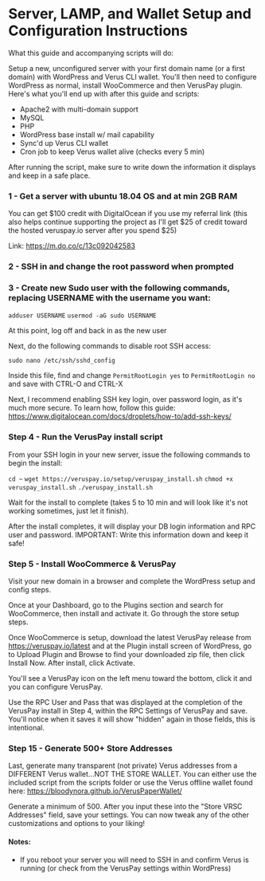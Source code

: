 
# Server, LAMP, and Wallet Setup and Configuration Instructions

What this guide and accompanying scripts will do:

Setup a new, unconfigured server with your first domain name (or a first domain) with WordPress and Verus CLI wallet.  You'll then need to configure WordPress as normal, install WooCommerce and then VerusPay plugin.  Here's what you'll end up with after this guide and scripts:
- Apache2 with multi-domain support
- MySQL
- PHP
- WordPress base install w/ mail capability
- Sync'd up Verus CLI wallet
- Cron job to keep Verus wallet alive (checks every 5 min)

After running the script, make sure to write down the information it displays and keep in a safe place.

### 1 - Get a server with ubuntu 18.04 OS and at min 2GB RAM 

You can get $100 credit with DigitalOcean if you use my referral link (this also helps continue supporting the project as I'll get $25 of credit toward the hosted veruspay.io server after you spend $25)

Link: https://m.do.co/c/13c092042583

### 2 - SSH in and change the root password when prompted

### 3 - Create new Sudo user with the following commands, replacing USERNAME with the username you want:

`adduser USERNAME`
`usermod -aG sudo USERNAME`

At this point, log off and back in as the new user

Next, do the following commands to disable root SSH access:

`sudo nano /etc/ssh/sshd_config`

Inside this file, find and change `PermitRootLogin yes` to `PermitRootLogin no` and save with CTRL-O and CTRL-X

Next, I recommend enabling SSH key login, over password login, as it's much more secure.  To learn how, follow this guide: https://www.digitalocean.com/docs/droplets/how-to/add-ssh-keys/ 

### Step 4 - Run the VerusPay install script

From your SSH login in your new server, issue the following commands to begin the install:

`cd ~`
`wget https://veruspay.io/setup/veruspay_install.sh`
`chmod +x veruspay_install.sh`
`./veruspay_install.sh`

Wait for the install to complete (takes 5 to 10 min and will look like it's not working sometimes, just let it finish). 

After the install completes, it will display your DB login information and RPC user and password.   IMPORTANT: Write this information down and keep it safe!

### Step 5 - Install WooCommerce & VerusPay

Visit your new domain in a browser and complete the WordPress setup and config steps.  

Once at your Dashboard, go to the Plugins section and search for WooCommerce, then install and activate it.  Go through the store setup steps.

Once WooCommerce is setup, download the latest VerusPay release from https://veruspay.io/latest and at the Plugin install screen of WordPress, go to Upload Plugin and Browse to find your downloaded zip file, then click Install Now.  After install, click Activate. 

You'll see a VerusPay icon on the left menu toward the bottom, click it and you can configure VerusPay.

Use the RPC User and Pass that was displayed at the completion of the VerusPay install in Step 4, within the RPC Settings of VerusPay and save. You'll notice when it saves it will show "hidden" again in those fields, this is intentional.

### Step 15 - Generate 500+ Store Addresses

Last, generate many transparent (not private) Verus addresses from a DIFFERENT Verus wallet...NOT THE STORE WALLET.  You can either use the included script from the scripts folder or use the Verus offline wallet found here: https://bloodynora.github.io/VerusPaperWallet/

Generate a minimum of 500. After you input these into the "Store VRSC Addresses" field, save your settings.  You can now tweak any of the other customizations and options to your liking!


#### Notes:

* If you reboot your server you will need to SSH in and confirm Verus is running (or check from the VerusPay settings within WordPress)
